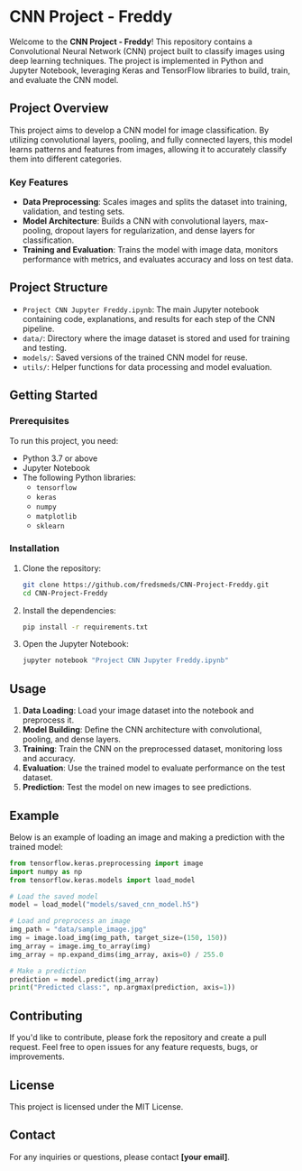 # CNN Project - Freddy

Welcome to the **CNN Project - Freddy**! This repository contains a Convolutional Neural Network (CNN) project built to classify images using deep learning techniques. The project is implemented in Python and Jupyter Notebook, leveraging Keras and TensorFlow libraries to build, train, and evaluate the CNN model.

## Project Overview

This project aims to develop a CNN model for image classification. By utilizing convolutional layers, pooling, and fully connected layers, this model learns patterns and features from images, allowing it to accurately classify them into different categories.

### Key Features
- **Data Preprocessing**: Scales images and splits the dataset into training, validation, and testing sets.
- **Model Architecture**: Builds a CNN with convolutional layers, max-pooling, dropout layers for regularization, and dense layers for classification.
- **Training and Evaluation**: Trains the model with image data, monitors performance with metrics, and evaluates accuracy and loss on test data.

## Project Structure

- `Project CNN Jupyter Freddy.ipynb`: The main Jupyter notebook containing code, explanations, and results for each step of the CNN pipeline.
- `data/`: Directory where the image dataset is stored and used for training and testing.
- `models/`: Saved versions of the trained CNN model for reuse.
- `utils/`: Helper functions for data processing and model evaluation.

## Getting Started

### Prerequisites

To run this project, you need:
- Python 3.7 or above
- Jupyter Notebook
- The following Python libraries:
  - `tensorflow`
  - `keras`
  - `numpy`
  - `matplotlib`
  - `sklearn`

### Installation

1. Clone the repository:

   ```bash
   git clone https://github.com/fredsmeds/CNN-Project-Freddy.git
   cd CNN-Project-Freddy
   ```

2. Install the dependencies:

   ```bash
   pip install -r requirements.txt
   ```

3. Open the Jupyter Notebook:

   ```bash
   jupyter notebook "Project CNN Jupyter Freddy.ipynb"
   ```

## Usage

1. **Data Loading**: Load your image dataset into the notebook and preprocess it.
2. **Model Building**: Define the CNN architecture with convolutional, pooling, and dense layers.
3. **Training**: Train the CNN on the preprocessed dataset, monitoring loss and accuracy.
4. **Evaluation**: Use the trained model to evaluate performance on the test dataset.
5. **Prediction**: Test the model on new images to see predictions.

## Example

Below is an example of loading an image and making a prediction with the trained model:

```python
from tensorflow.keras.preprocessing import image
import numpy as np
from tensorflow.keras.models import load_model

# Load the saved model
model = load_model("models/saved_cnn_model.h5")

# Load and preprocess an image
img_path = "data/sample_image.jpg"
img = image.load_img(img_path, target_size=(150, 150))
img_array = image.img_to_array(img)
img_array = np.expand_dims(img_array, axis=0) / 255.0

# Make a prediction
prediction = model.predict(img_array)
print("Predicted class:", np.argmax(prediction, axis=1))
```

## Contributing

If you'd like to contribute, please fork the repository and create a pull request. Feel free to open issues for any feature requests, bugs, or improvements.

## License

This project is licensed under the MIT License.

## Contact

For any inquiries or questions, please contact **[your email]**.
